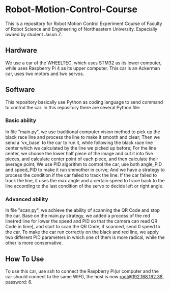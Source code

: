 # Robot-Motion-Control-Course
This is a repository for Robot Motion Control Experiment Course of Faculty of Robot Science and Engineering of Northeastern University. Especially owned by student Jason Z.
## Hardware
We use a car of the WHEELTEC, which uses STM32 as its lower computer, while uses Raspberry Pi 4 as its upper computer. This car is an Ackerman car, uses two motors and two servos.
## Software
This repository basically use Python as coding language to send command to control the car. In this repository there are several Python file:
### Basic ability
In file "main.py", we use traditional computer vision method to pick up the black race line and process the line to make it smooth and clear; Then we send a 'vx_base' to the car to run it, while following the black race line center which we calculated by the line we picked up before; For the line center, we choose the lower half piece of the image and cut it into five pieces, and calculate center point of each piece, and then calculate their average point; We use PID algorithm to control the car, use both angle_PID and speed_PID to make it run smmother in curve; And we have a strategy to process the condition if the car failed to track the line: If the car failed to track the line, it uses the max angle and a certain speed to trace back to the line according to the last condition of the servo to decide left or right angle.
### Advanced ability
In file "scan.py", we achieve the ability of scanning the QR Code and stop the car. Base on the main.py strategy, we added a process of the red line(red line for lower the speed and PID so that the camera can read QR Code in time), and start to scan the QR Code, if scanned, send 0 speed to the car. To make the car run correctly on the black and red line, we apply two different PID parameters in which one of them is more radical, while the other is more conservative.
## How To Use
To use this car, use ssh to connect the Raspberry Pi(ur computer and the car should connect to the same WIFI), the host is now root@192.168.162.38, password: 6.